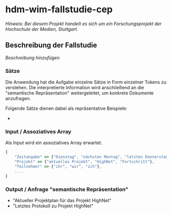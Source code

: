 # hdm-wim-fallstudie-cep

*Hinweis: Bei diesem Projekt handelt es sich um ein Forschungsprojekt der Hochschule der Medien, Stuttgart.*

## Beschreibung der Fallstudie

*Beschreibung hinzufügen*


### Sätze
Die Anwendung hat die Aufgabe einzelne Sätze in Form einzelner Tokens zu verstehen.
Die interpretierte Information wird anschließend an die "semantische Repräsentation" weitergeleitet, um konkrete Dokumente anzufragen.

Folgende Sätze dienen dabei als repräsentative Beispiele:

* 

### Input / Assoziatives Array
Als Input wird ein assoziatives Array erwartet.

```javascript
{
	"Zeitangabe" => {"Dienstag", "nächsten Montag", "letzten Donnerstag", "12.12.2016"},
	"Projekt" => {"aktuelles Projekt", "HighNet", "Fortschritt"},
	"Teilnehmer" => {"ihr", "wir", "ich"},
	....
}
```

### Output / Anfrage "semantische Repräsentation"

* "Aktueller Projektplan für das Projekt HighNet"
* "Letztes Protokoll zu Projekt HighNet"
